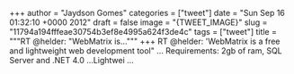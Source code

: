 
+++
author = "Jaydson Gomes"
categories = ["tweet"]
date = "Sun Sep 16 01:32:10 +0000 2012"
draft = false
image = "{TWEET_IMAGE}"
slug = "11794a194fffeae30754b3ef8e4995a624f3de4c"
tags = ["tweet"]
title = """RT @helder: "WebMatrix is..."""
+++
RT @helder: 'WebMatrix is a free and lightweight web development tool" ... Requirements: 2gb of ram, SQL Server and .NET 4.0 ...Lightwei ...

